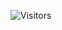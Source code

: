 ![Visitors](https://visitor-badge-reloaded.herokuapp.com/badge?page_id=github.sheeeng.visitor-badge-reloaded&color=55acb7&style=for-the-badge&logo=Github)
